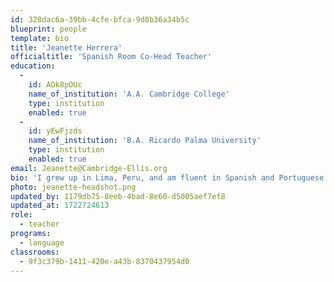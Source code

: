 ```yaml
---
id: 328dac6a-39bb-4cfe-bfca-9d8b36a34b5c
blueprint: people
template: bio
title: 'Jeanette Herrera'
officialtitle: 'Spanish Room Co-Head Teacher'
education:
  -
    id: AOk8pOUc
    name_of_institution: 'A.A. Cambridge College'
    type: institution
    enabled: true
  -
    id: yEwFjzds
    name_of_institution: 'B.A. Ricardo Palma University'
    type: institution
    enabled: true
email: Jeanette@Cambridge-Ellis.org
bio: 'I grew up in Lima, Peru, and am fluent in Spanish and Portuguese. Since moving to the US over a decade ago, I have had the pleasure of working with infants and children of all ages as a nanny. Through these experiences, I realized I wanted to become a teacher. In 2019, I completed my Associate’s Degree in Early Childhood Education. In 2022, I finished my Bachelor of Arts in Early Childhood Education and Care at Cambridge College. I love to travel with my family, and my favorite food is ceviche.'
photo: jeanette-headshot.png
updated_by: 1179db75-8eeb-4bad-8e60-d5005aef7ef8
updated_at: 1722724613
role:
  - teacher
programs:
  - language
classrooms:
  - 9f3c379b-1411-420e-a43b-8370437954d0
---
```

